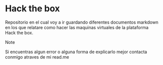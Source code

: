 # Hack the box
Repositorio en el cual voy a ir guardando diferentes documentos markdown en los que relatare como hacer las maquinas virtuales de la plataforma Hack the box.

>[!Note]
>Si encuentras algun error o alguna forma de explicarlo mejor contacta conmigo atraves de mi read.me
